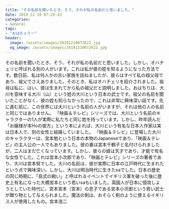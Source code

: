```yaml
---
title: "その名前を聞いたとき、そう、それが私の名前だと思いました。"
date: 2019-12-10 07:29:43
categories:
- General
tags:
- "おはちぇりー"
header:
  image: /assets/images/20191210072622.jpg
  og_image: /assets/images/20191210072622.jpg
---
```


その名前を聞いたとき、そう、それが私の名前だと思いました。しかし、オハチェリと呼ばれる別の人がいます。これは私が彼の姓を知るようになった方法です。数日前、私は何人かの古い家族を訪ねましたが、彼らはすべて私の祖父母であり、祖父でさえありました。そのとき、私はオハチェリを紹介されました。祖母は私に、はい、彼は生まれてから私の祖父だと説明しました。おはちりは、大川を意味する大川（山）という姓の大川という日本の武士です。祖父の名前を聞いたことがなく、彼の姓も知らなかったので、これは非常に興味深い話です。先に進む前に、この世界には大川という名前の人がいますが、それは他の人の名前と同じではありません。 「映画＆テレビ」シリーズでは、大川という名前のキャラクターの1人が実際に私たちと同じ姓を持っています。しかし、昨年読んだ「お嬢様が本Hoの彼方」という本によれば、大川という有名な日本人作家は実は日本人で、別の女性と結婚していました。 「映画＆テレビ」に登場した大川のキャラクターは、宮本勉という日本の本物のJapaneseであり、「映画＆テレビ」の主人公の一人でもありました。彼の妻は宮本千鶴子と名付けられましたが、二人はまだ亡くなっています。しかし、彼らの娘は天才であり、才能で有名な女性でした。これは宮本小次郎であり、「映画とテレビ」シリーズの著者であり、大川は宮本努でした。大川の名前は、彼が実際に日本の江戸時代に生まれたという点で興味深い。しかし、大川は明治時代に生きたsaでした。日本の歴史の同じ時期に、「島式の戦い」と呼ばれるイベントでイギリス軍を破った後に歴史上有名になった大橋宮本という若いsaもいました。英国人が日本に侵攻しようとしていた時代に、宮本宮本（宮本）の息子である宮本小次郎という若い武士が贈り物として与えられました。魔法の剣は、おそらく剣のように使えるイギリス人が使用したもの。宮本浩二
